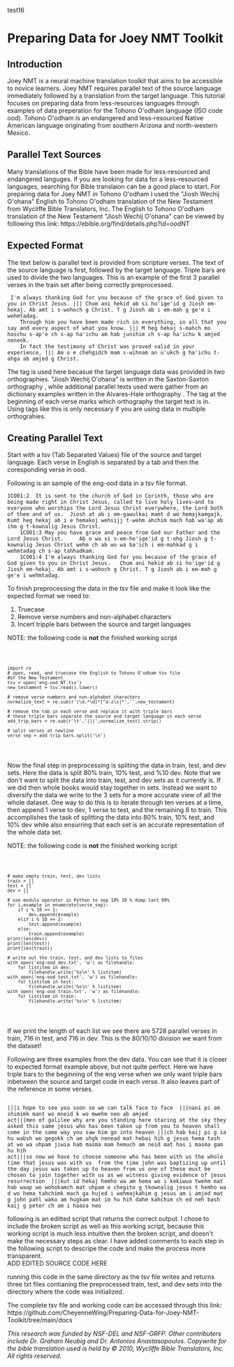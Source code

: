 <p> test16</p>
<h1>Preparing Data for Joey NMT Toolkit</h1>

<h2>Introduction</h2>

<p>Joey NMT is a neural machine translation toolkit that aims to be accessible to novice learners.
 Joey NMT requires parallel text of the source language immediately followed by a translation from the       target language. This tutorial focuses on preparing data from less-resources languages through examples of  data preperation for the Tohono O'odham language (ISO code ood). Tohono O'odham is an endangered and less-resourced Native American language originating from southern Arizona and north-western Mexico.
</p>

<h2> Parallel Text Sources</h2>  

<p>Many translations of the Bible have been made for less-resourced and endangered languges. If you are looking for data for a less-resourced languages, searching for Bible translaion can be a good place to start. For preparing data for Joey NMT in Tohono O'odham I used the "Jiosh Wechij O'ohana" English to Tohono O'odham translation of the New Testament from Wycliffe Bible Translators, Inc. The English to Tohono O'odham translation of the New Testament "Jiosh Wechij O'ohana" can be viewed by following this link: https://ebible.org/find/details.php?id=oodNT 
</p>

<h2> Expected Format</h2>

 <p>The text below is parallel text is provided from scripture verses. The text of the source language is first, followed by the target language. Triple bars are used to divide the two languages. This is an example of the first 3 parallel verses in the train set after being correctly preprocessed.
</p>

<pre><code> I'm always thanking God for you because of the grace of God given to you in Christ Jesus. ||| Chum ani hekid ab si hoꞌigeꞌid g Jiosh em-hekaj. Ab amt i s-wohoch g Christ. T g Jiosh ab i em-mah g geꞌe i wehmtadag.
    Through him you have been made rich in everything, in all that you say and every aspect of what you know. ||| M heg hekaj s-mahch mo haschu s-apꞌe ch s-ap haꞌichu am hab junihim ch s-ap haꞌichu k amjed neneok.
    In fact the testimony of Christ was proved valid in your experience, ||| Am o e chehgidch mam s-wihnam an uꞌukch g haꞌichu t-ahga ab amjed g Christ.
</code></pre>
    
<p> The tag <sax> is used here becasue the target language data was provided in two orthographies. "Jiosh Wechij O'ohana" is written in the Saxton-Saxton orthography <sax>, while additional parallel texts used were gather from an dictionary examples written in the Alvares-Hale orthography <ah>. The tag at the beginning of each verse marks which orthography the target text is in. Using tags like this is only necessary if you are using data in multiple orthograhies. 
</p>
  
<h2> Creating Parallel Text</h2> 

<p>Start with a tsv (Tab Separated Values) file of the source and target language. Each verse in English is separated by a tab and then the coresponding verse in ood. 
</p>

<p>Following is an sample of the eng-ood data in a tsv file format.
</p>
  
<pre><code>1CO01:2	It is sent to the church of God in Corinth, those who are being made right in Christ Jesus, called to live holy lives—and to everyone who worships the Lord Jesus Christ everywhere, the Lord both of them and of us.  Jiosh at ab i em-gawulkai mamt d wo hemajkamgajk. Kumt heg hekaj ab i e hemakoj wehsijj t-wehm ahchim mach hab waꞌap ab ihm g t-kownalig Jesus Christ.
    1CO01:3	May you have grace and peace from God our Father and the Lord Jesus Christ.  	Ab o wa si s-em-hoꞌigeꞌid g t-ohg Jiosh g t-kownalig Jesus Christ wehm ch ab wo wa baꞌich i em-mahkad g i wehmtadag ch s-ap tahhadkam.
    1CO01:4	I'm always thanking God for you because of the grace of God given to you in Christ Jesus.  	Chum ani hekid ab si hoꞌigeꞌid g Jiosh em-hekaj. Ab amt i s-wohoch g Christ. T g Jiosh ab i em-mah g geꞌe i wehmtadag.
</code></pre>
    
<p> To finish preprocessing the data in the tsv file and make it look like the expected format we need to: 
</p> 
  
<ol>
  <li>Truecase </li>
  <li>Remove verse numbers and non-alphabet characters </li>
  <li>Incert tripple bars between the source and target languages </li> 
</ol>

<p> NOTE: the following code is <b>not</b> the finished working script</p>
<pre class="line-number">
  <code class="language-python">
  
    import re
    # open, read, and truecase the English to Tohono O'odham tsv file
    #of the New Testament
    tsv = open('eng-ood_NT.tsv')
    new_testament = tsv.read().lower()
    
    # remove verse numbers and non-alphabet characters
    normalize_text = re.sub(r'(\d.*\d)*[^a-z\s]*','',new_testament)

    # remove the tab in each verse and replace it with triple bars
    # these triple bars separate the source and target language in each verse
    add_trip_bars = re.sub(r'\t','|||',normalize_text).strip()
    
    # split verses at newline
    verse_sep = add_trip_bars.split('\n')
    
  </code>
</pre>

<p> Now the final step in preprocessing is spliting the data in train, test, and dev sets. Here the data is split 80% train, 10% test, and %10 dev. Note that we don't want to split the data into train, test, and dev sets as it currently is. If we did then whole books would stay together in sets. Instead we want to diversify the data we write to the 3 sets for a more accurate view of all the whole dataset. One way to do this is to iterate through ten verses at a time, then append 1 verse to dev, 1 verse to test, and the remaining 8 to train. This accomplishes the task of splitting the data into 80% train, 10% test, and 10% dev while also ensurring that each set is an accurate representation of the whole data set. 
</p>

<p>NOTE: the following code is <b>not</b> the finished working script</p>
<pre class="line-number">
  <code class="language-python">
  
    # make empty train, test, dev lists
    train = []
    test = []
    dev = []

    # use modulo operator in Python to sep 10% 10 % dump last 80% 
    for i,example in enumerate(verse_sep):
        if i % 10 == 1:
            dev.append(example)
        elif i % 10 == 2:
            test.append(example)
        else:
            train.append(example)
    print(len(dev))
    print(len(test))
    print(len(train))

    # write out the train, test, and dev lists to files
    with open('eng-ood_dev.txt', 'w') as filehandle:
        for listitem in dev:
            filehandle.write('%s\n' % listitem)
    with open('eng-ood_test.txt', 'w') as filehandle:
        for listitem in test:
            filehandle.write('%s\n' % listitem)
    with open('eng-ood_train.txt', 'w') as filehandle:
        for listitem in train:
            filehandle.write('%s\n' % listitem)
  
  </code>
</pre>

<p> If we print the length of each list we see there are 5728 parallel verses in train, 716 in test, and 716 in dev. This is the 80/10/10 division we want from the dataset! </p> 

Following are three examples from the dev data. You can see that it is closer to expected format example above, but not quite perfect. Here we have triple bars to the beginning of the eng verse when we only want triple bars inbetween the source and target code in each verse. It also leaves part of the reference in some verses.

<pre><code>
|||i hope to see you soon so we can talk face to face  |||nani pi am shimimk mant wo mneid k wo mwehm neo ab amjed 
act|||men of galilee why are you standing here staring at the sky they asked this same jesus who has been taken up from you to heaven shall come in the same way you saw him go into heaven |||ch hab kaij pi g ia hu wabsh wo gegokk ch am uhgk nenead mat hebai hih g jesus hema tash at wo wa uhpam jiwia hab masma mam hemuch am neid mat has i masma gam hu hih 
act|||so now we have to choose someone who has been with us the whole time that jesus was with us  from the time john was baptizing up until the day jesus was taken up to heaven from us one of these must be chosen to join together with us as we witness giving evidence of jesus resurrection  |||kut id hekaj hemho wa am hema wo i kekiwua twehm mat hab waap wo wohokamch mat uhpam e chegito g tkownalig jesus t hemho wa d wo hema tahchimk mach ga hujed i wehmajkahim g jesus am i amjed mat g john pahl wako am hugkam mat im hu hih dahm kahchim ch ed neh bash kaij g peter ch am i haasa neo 
</code></pre>


<p> following is an editted script that returns the correct output. I chose to include the broken script as well as this working script, because this working script is much less intuitive then the broken script, and doesn't make the necessary steps as clear. I have added comments to each step in the following script to descripe the code and make the process more transparent. <br> ADD EDITED SOURCE CODE HERE</p>

<p>running this code in the same directory as the tsv file writes and returns three txt files contianing the preprocessed train, test, and dev sets into the directory where the code was initialized.</p>

<p> The complete tsv file and working code can be accessed through this link:<br> https://github.com/CheyenneWing/Preparing-Data-for-Joey-NMT-Toolkit/tree/main/docs 
</p>



<i>This research was funded by NSF-DEL and NSF-GRFP. Other contributers include Dr. Graham Neubig and Dr. Antonios Anastasopoulos. Copywrite for the bible translation used is held by © 2010, Wycliffe Bible Translators, Inc. All rights reserved.
</i>
